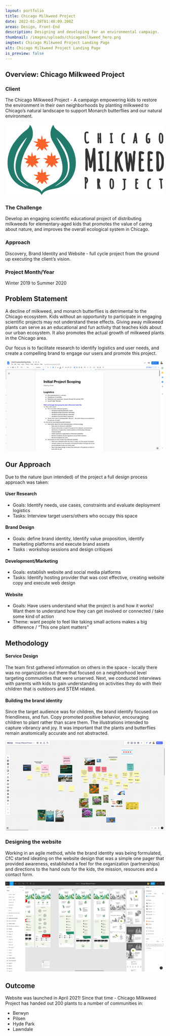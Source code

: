 ```yaml
---
layout: portfolio
title: Chicago Milkweed Project
date: 2022-01-28T01:48:09.208Z
areas: Design, Front-End
description: Designing and developing for an environmental campaign.
thumbnail: /images/uploads/chicagomilkweed_hero.png
imgtext: Chicago Milkweed Project Landing Page
alt: Chicago Milkweed Project Landing Page
is_preview: false
---
```

## Overview: Chicago Milkweed Project

### Client

The Chicago Milkweed Project - A campaign empowering kids to restore the environment in their own neighborhoods by planting milkweed to Chicago’s natural landscape to support Monarch butterflies and our natural environment.

![Chicago Milkweed Project logo](/images/uploads/final-final-logo.svg "Custom logo designed for the Chicago Milkweed Project")

### The Challenge

Develop an engaging scientific educational project of distributing milkweeds for elementary-aged kids that promotes the value of caring about nature, and improves the overall ecological system in Chicago.

### Approach

Discovery, Brand Identity and Website - full cycle project from the ground up executing the client’s vision.

### Project Month/Year

Winter 2019 to Summer 2020

## Problem Statement

A decline of milkweed, and monarch butterflies is detrimental to the Chicago ecosystem. Kids without an opportunity to participate in engaging scientific projects may not understand these effects. Giving away milkweed plants can serve as an educational and fun activity that teaches kids about our urban ecosystem. It also promotes the actual growth of milkweed plants in the Chicago area. 

Our focus is to facilitate research to identify logistics and user needs, and create a compelling brand to engage our users and promote this project.

![Discovery work facilitated to define project scope](/images/uploads/screenshot-2022-01-27-at-20-01-21-initial-scoping-meeting-notes.png "Discovery work facilitated to define project scope")

## Our Approach

Due to the nature (pun intended) of the project a full design process approach was taken:

#### User Research

* Goals: Identify needs, use cases, constraints and evaluate deployment logistics
* Tasks: Interview target users/others who occupy this space

#### Brand Design

* Goals: define brand identity, Identify value proposition, identify marketing platforms and execute brand assets
* Tasks : workshop sessions and design critiques

#### Development/Marketing

* Goals: establish website and social media platforms
* Tasks: Identify hosting provider that was cost effective, creating website copy and execute web design

#### Website

* Goals: Have users understand what the project is and how it works! Want them to understand how they can get involved or connected / take some kind of action
* Theme: want people to feel like taking small actions makes a big difference / “This one plant matters”

## Methodology

#### Service Design

The team first gathered information on others in the space - locally there was no organization out there that focused on a neighborhood level targeting communities that were unserved. Next, we conducted interviews with parents with kids to gain understanding on activities they do with their children that is outdoors and STEM related.

#### Building the brand identity

Since the target audience was for children, the brand identify focused on friendliness, and fun. Copy promoted positive behavior, encouraging children to plant rather than scare them. The illustrations intended to capture vibrancy and joy. It was important that the plants and butterflies remain anatomically accurate and not abstracted.

![Ideation workshop to help define the brand look and feel](/images/uploads/screenshot-2022-01-27-at-20-08-20-chicago-milkweed-project.png "Ideation workshop to help define the brand look and feel")

### Designing the website

Working in an agile method, while the brand identity was being formulated, CfC started ideating on the website design that was a simple one pager that provided awareness, established a feel for the organization (partnerships) and directions to the hand outs for the kids, the mission, resources and a contact form.

![Screenshot of some early concept work for the website](/images/uploads/screenshot-2022-01-27-at-20-06-36-figma.png "Screenshot of some early concept work for the website")

## Outcome

Website was launched in April 2021! Since that time - Chicago Milkweed Project has handed out 200 plants to a number of communities in: 

* Berwyn
* Pilsen
* Hyde Park
* Lawndale